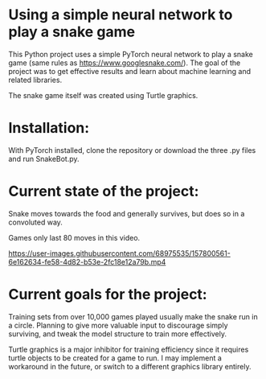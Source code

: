 # Using a simple neural network to play a snake game

This Python project uses a simple PyTorch neural network to play a snake game (same rules as https://www.googlesnake.com/). The goal of the project was to get effective results and learn about machine learning and related libraries.

The snake game itself was created using Turtle graphics.

# Installation:

With PyTorch installed, clone the repository or download the three .py files and run SnakeBot.py.

# Current state of the project:

Snake moves towards the food and generally survives, but does so in a convoluted way.

Games only last 80 moves in this video.

https://user-images.githubusercontent.com/68975535/157800561-6e162634-fe58-4d82-b53e-2fc18e12a79b.mp4

# Current goals for the project:

Training sets from over 10,000 games played usually make the snake run in a circle. Planning to give more valuable input to discourage simply surviving, and tweak the model structure to train more effectively.

Turtle graphics is a major inhibitor for training efficiency since it requires turtle objects to be created for a game to run. I may implement a workaround in the future, or switch to a different graphics library entirely.
